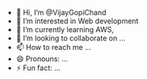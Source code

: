 - 👋 Hi, I’m @VijayGopiChand
- 👀 I’m interested in Web development
- 🌱 I’m currently learning AWS,
- 💞️ I’m looking to collaborate on ...
- 📫 How to reach me ...
- 😄 Pronouns: ...
- ⚡ Fun fact: ...

<!---
VijayGopiChand/VijayGopiChand is a ✨ special ✨ repository because its `README.md` (this file) appears on your GitHub profile.
You can click the Preview link to take a look at your changes.
--->
